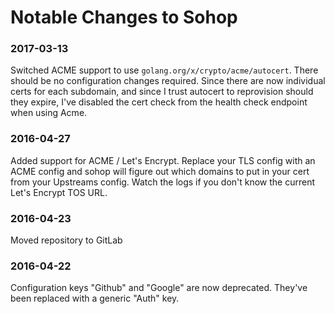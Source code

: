 # Notable Changes to Sohop

### 2017-03-13

Switched ACME support to use `golang.org/x/crypto/acme/autocert`.  There should
be no configuration changes required.  Since there are now individual certs for
each subdomain, and since I trust autocert to reprovision should they expire,
I've disabled the cert check from the health check endpoint when using Acme.

### 2016-04-27

Added support for ACME / Let's Encrypt.  Replace your TLS config with an ACME
config and sohop will figure out which domains to put in your cert from your
Upstreams config.  Watch the logs if you don't know the current Let's Encrypt 
TOS URL.

### 2016-04-23

Moved repository to GitLab

### 2016-04-22

Configuration keys "Github" and "Google" are now deprecated.  They've been 
replaced with a generic "Auth" key.
